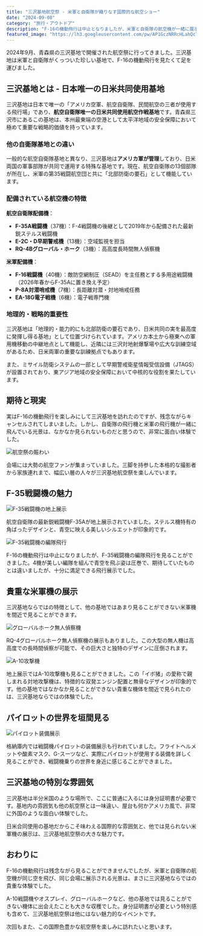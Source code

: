 ```yaml
---
title: "三沢基地航空祭 - 米軍と自衛隊が織りなす国際的な航空ショー"
date: "2024-09-08"
category: "旅行・アウトドア"
description: "F-16の機動飛行は中止となりましたが、米軍と自衛隊の航空機が一緒に展示される貴重な三沢基地航空祭。A-10やオスプレイなど他では見られない機体も見ることができました。"
featured_image: "https://lh3.googleusercontent.com/pw/AP1GczNRRcHLahQclDzisfsNDK0PLIsZxP2qfzWpKuMlBFgG65itF6i-1EZCz0agk_QkdvEWnS-ZYMXAWLnTMnZxs6oy8peJuCClnbmdstAX7wp_1J8BP9sAWeCCoGdIkaKSs4_RENsptvAqsQtHd_uagoKKlA=w800-h800-s-no-gm?authuser=0"
---
```


<!-- 元のGoogle Photosリンク: https://photos.app.goo.gl/rWppNqfMyktwR78LA -->

2024年9月、青森県の三沢基地で開催された航空祭に行ってきました。三沢基地は米軍と自衛隊がくっついた珍しい基地で、F-16の機動飛行を見たくて足を運びました。

## 三沢基地とは - 日本唯一の日米共同使用基地

三沢基地は日本で唯一の「アメリカ空軍、航空自衛隊、民間航空の三者が使用する飛行場」であり、**航空自衛隊唯一の日米共同使用航空作戦基地**です。青森県三沢市にあるこの基地は、本州最東端の空港として太平洋地域の安全保障において極めて重要な戦略的価値を持っています。

### 他の自衛隊基地との違い

一般的な航空自衛隊基地と異なり、三沢基地は**アメリカ軍が管理**しており、日米両国の軍事部隊が共同で運用する特殊な基地です。現在、航空自衛隊の13個部隊が所在し、米軍の第35戦闘航空団と共に「北部防衛の要石」として機能しています。

### 配備されている航空機の特徴

**航空自衛隊配備機**：
- **F-35A戦闘機**（37機）：F-4戦闘機の後継として2019年から配備された最新鋭ステルス戦闘機
- **E-2C・D早期警戒機**（13機）：空域監視を担当
- **RQ-4Bグローバル・ホーク**（3機）：高高度長時間無人偵察機

**米軍配備機**：
- **F-16戦闘機**（40機）：敵防空網制圧（SEAD）を主任務とする多用途戦闘機（2026年春からF-35Aに置き換え予定）
- **P-8A対潜哨戒機**（7機）：長距離対潜・対地哨戒任務
- **EA-18G電子戦機**（6機）：電子戦専門機

### 地理的・戦略的重要性

三沢基地は「地理的・能力的にも北部防衛の要石であり、日米共同の実を最高度に発揮し得る基地」として位置づけられています。アメリカ本土から極東への軍用機移動の中継地点として機能し、近隣には三沢対地射爆撃場や広大な訓練空域があるため、日米両軍の重要な訓練拠点でもあります。

また、ミサイル防衛システムの一部として早期警戒衛星情報受信設備（JTAGS）が設置されており、東アジア地域の安全保障において中核的な役割を果たしています。

## 期待と現実

実はF-16の機動飛行を楽しみにして三沢基地を訪れたのですが、残念ながらキャンセルされてしまいました。しかし、自衛隊の飛行機と米軍の飛行機が一緒に飛んでいる光景は、なかなか見られないものだと思うので、非常に面白い体験でした。

![航空祭の賑わい](https://lh3.googleusercontent.com/pw/AP1GczOUF1EE_BGmvelKh-PAieiwMDpqPM1ijLn9e73OfB-rJP4e9EEUpvMbv-tJVWj2CfsmWjibqaE4yKQkfKa_MmKXmq10se7VdYwt7i5-_IR9oX0EtVOC=w800-h600-s-no-gm?authuser=0)

会場には大勢の航空ファンが集まっていました。三脚を持参した本格的な撮影者から家族連れまで、幅広い層の人々が三沢基地航空祭を楽しんでいます。

## F-35戦闘機の魅力

![F-35戦闘機の地上展示](https://lh3.googleusercontent.com/pw/AP1GczOeevrhDFTCU8h0X1845aTMw_kGLE14rcw2MHWzwDwtIfpCkbs4RFABY3PPrEbA0GrsmA8ygLylZrvURbqbILhFCCM8pjdvyYnVnWdwEkzVk6Uf_3llAVDtV1zR3Aa-xVCd-PBio3EwqUUIAPKyYA98aw=w800-h450-s-no-gm?authuser=0)

航空自衛隊の最新鋭戦闘機F-35Aが地上展示されていました。ステルス機特有の角ばったデザインと、青空に映える美しいシルエットが印象的です。

![F-35戦闘機の編隊飛行](https://lh3.googleusercontent.com/pw/AP1GczNRRcHLahQclDzisfsNDK0PLIsZxP2qfzWpKuMlBFgG65itF6i-1EZCz0agk_QkdvEWnS-ZYMXAWLnTMnZxs6oy8peJuCClnbmdstAX7wp_1J8BP9sAWeCCoGdIkaKSs4_RENsptvAqsQtHd_uagoKKlA=w800-h800-s-no-gm?authuser=0)

F-16の機動飛行は中止になりましたが、F-35戦闘機の編隊飛行を見ることができました。4機が美しい編隊を組んで青空を飛ぶ姿は圧巻で、期待していたものとは違いましたが、十分に満足できる飛行展示でした。

## 貴重な米軍機の展示

三沢基地ならではの特徴として、他の基地ではあまり見ることができない米軍機を間近で見ることができます。

![グローバルホーク無人偵察機](https://lh3.googleusercontent.com/pw/AP1GczOsizavcImiUnk2In86yztXIQpdsGrucEJxRqCd_ORDKbkfJdO-kCsWKszXcwY6ZKiY8CH9MyD-GNrNLBmelGNayugBj3mZ-o-sHg-bN81m3gYWp4hcnvcRyizpVmDZzHKV56qFI0MCvJoY1Xxqw8C2eA=w800-h450-s-no-gm?authuser=0)

RQ-4グローバルホーク無人偵察機の展示もありました。この大型の無人機は高高度での長時間偵察が可能で、その巨大さと独特のデザインに圧倒されます。

![A-10攻撃機](https://lh3.googleusercontent.com/pw/AP1GczOaLJHiUgF46_AWPygHUvM8FedZ0FrFj93OYVkHmuHPmXHJSdw-wF7dZFN8E2HRNrDNEH2hJ1rwkXgE3ncdGPxs9VTvLYVsJT-9JdBDCCm_oxAIhdpRGkpwOZwRncFkNbY5uYVd9jceYbulKkQwSHWvlA=w800-h450-s-no-gm?authuser=0)

地上展示ではA-10攻撃機も見ることができました。この「イボ猪」の愛称で親しまれる対地攻撃機は、特徴的な双発エンジン配置と無骨なデザインが印象的です。他の基地ではなかなか見ることができない貴重な機体を間近で見られたのは、三沢基地ならではの体験でした。

## パイロットの世界を垣間見る

![パイロット装備展示](https://lh3.googleusercontent.com/pw/AP1GczOSmOENx3A13pW0C1sv5efiYU-nPPT07yL2CyjeNT7Hq204Wk_3U2VJ3pBh6tQRmor2mDcpWktnCCpc0LKUHog-bZtj1ZfrumjbqhThVcEG5iSTtUIT8c-MmUB87rIpqtcz2A74V4VliBiXOZsH3sT4SA=w800-h450-s-no-gm?authuser=0)

格納庫内では戦闘機パイロットの装備展示も行われていました。フライトヘルメットや酸素マスク、G-スーツなど、実際にパイロットが使用する装備を詳しく見ることができ、戦闘機乗りの世界を身近に感じることができました。

## 三沢基地の特別な雰囲気

三沢基地は半分米国のような場所で、ここに普通に入るには身分証明書が必要です。基地内の雰囲気も他の航空祭とは一味違い、屋台も何かアメリカ風で、非常に外国のような面白い体験でした。

日米合同使用の基地だからこそ味わえる国際的な雰囲気と、他では見られない米軍機の展示は、三沢基地航空祭の大きな魅力です。

## おわりに

F-16の機動飛行は残念ながら見ることができませんでしたが、米軍と自衛隊の航空機が同じ空を飛び、同じ会場に展示される光景は、まさに三沢基地ならではの貴重な体験でした。

A-10戦闘機やオスプレイ、グローバルホークなど、他の基地では見ることができない機体に出会えたことも大きな収穫でした。身分証明書が必要という特別感も含めて、三沢基地航空祭は他にはない魅力的なイベントです。

次回もまた、この国際色豊かな航空祭を楽しみに訪れたいと思います。